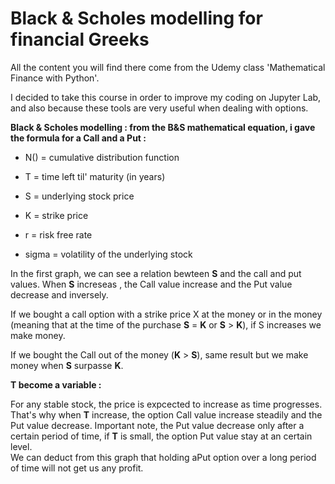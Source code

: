 # Black & Scholes modelling for financial Greeks

All the content you will find there come from the Udemy class 'Mathematical Finance with Python'.

I decided to take this course in order to improve my coding on Jupyter Lab, and also because these tools are very useful when dealing with options.

**Black & Scholes modelling : from the B&S mathematical equation, i gave the formula for a Call and a Put :**

- N() = cumulative distribution function 

- T = time left til' maturity (in years)

- S = underlying stock price  

- K = strike price  

- r = risk free rate  

- sigma = volatility of the underlying stock  


In the first graph, we can see a relation bewteen **S** and the call and put values. When **S** increseas , the Call value increase and the Put value decrease and inversely.  

If we bought a call option with a strike price X at the money or in the money (meaning that at the time of the purchase **S** = **K** or **S** > **K**), if S increases we make money. 

If we bought the Call out of the money (**K** > **S**), same result but we make money when **S** surpasse **K**.   


**T become a variable :**  

For any stable stock, the price is expcected to increase as time progresses. That's why when **T** increase, the option Call value increase steadily and the Put value decrease. Important note, the Put value decrease only after a certain period of time, if **T** is small, the option Put value stay at an certain level.   
We can deduct from this graph that holding aPut option over a long period of time will not get us any profit.




